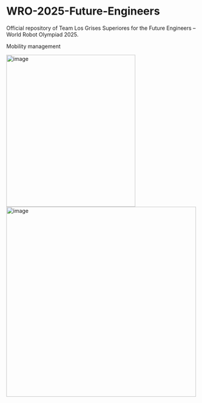 # WRO-2025-Future-Engineers
Official repository of Team Los Grises Superiores for the Future Engineers – World Robot Olympiad 2025.


Mobility management


<img width="340" height="400" alt="image" src="https://github.com/user-attachments/assets/46e202f6-aba2-4c50-96f0-182f83e499fe" />
<img width="500" height="500" alt="image" src="https://github.com/user-attachments/assets/f3185aaf-427e-4545-b5fc-99059a3537b4" />




